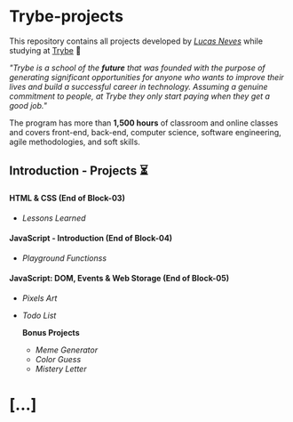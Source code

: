 # Trybe-projects

This repository contains all projects developed by *[Lucas Neves](https://www.linkedin.com/in/l-neves/)* while studying at [Trybe](https://www.betrybe.com/) :rocket:

*"Trybe is a school of the **future** that was founded with the purpose of generating significant opportunities for anyone who wants to improve their lives and build a successful career in technology. Assuming a genuine commitment to people, at Trybe they only start paying when they get a good job."*

The program has more than **1,500 hours** of classroom and online classes and covers front-end, back-end, computer science, software engineering, agile methodologies, and soft skills.

## Introduction - Projects :hourglass_flowing_sand:

#### HTML & CSS (End of Block-03)
- *Lessons Learned*
#### JavaScript - Introduction (End of Block-04)
- *Playground Functionss*
#### JavaScript: DOM, Events & Web Storage (End of Block-05)
- *Pixels Art*
- *Todo List*

   **Bonus Projects**  
   - *Meme Generator*  
   - *Color Guess*  
   - *Mistery Letter*  

# [...]
